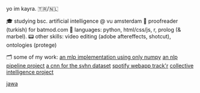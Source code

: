 yo im kayra.
🇹🇷/🇳🇱

🎓 studying bsc. artificial intelligence @ vu amsterdam
🎺 proofreader (turkish) for batmod.com
🫟 languages: python, html/css/js, r, prolog (& marbel).
📟 other skills: video editing (adobe aftereffects, shotcut), ontologies (protege)

🗂️ some of my work:
[an mlp implementation using only numpy](https://github.com/thewyveo/mlp-only-numpy)
[an nlp pipeline project](https://github.com/thewyveo/nlp)
[a cnn for the svhn dataset](https://github.com/thewyveo/svhn-cnn)
[spotify webapp track'r](https://github.com/thewyveo/trackr)
[collective intelligence project](https://github.com/thewyveo/collective-intelligence)

[jawa](https://github.com/user-attachments/assets/21745b53-8a2a-450b-a079-b38c8656225a)
